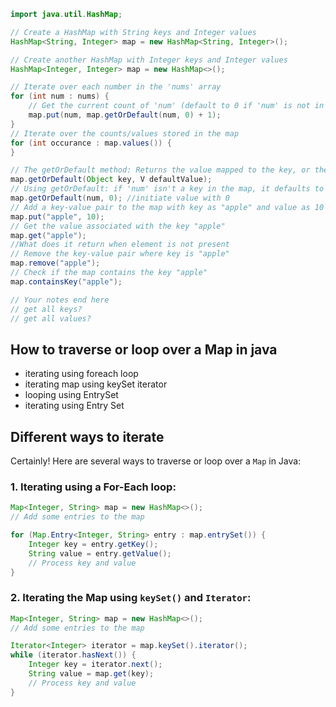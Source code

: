 
```java
import java.util.HashMap;

// Create a HashMap with String keys and Integer values
HashMap<String, Integer> map = new HashMap<String, Integer>();

// Create another HashMap with Integer keys and Integer values
HashMap<Integer, Integer> map = new HashMap<>();

// Iterate over each number in the 'nums' array
for (int num : nums) {
	// Get the current count of 'num' (default to 0 if 'num' is not in the map) and increment it by 1
	map.put(num, map.getOrDefault(num, 0) + 1);
}
// Iterate over the counts/values stored in the map
for (int occurance : map.values()) {
}

// The getOrDefault method: Returns the value mapped to the key, or the provided default value if key is not present
map.getOrDefault(Object key, V defaultValue);
// Using getOrDefault: if 'num' isn't a key in the map, it defaults to 0
map.getOrDefault(num, 0); //initiate value with 0
// Add a key-value pair to the map with key as "apple" and value as 10
map.put("apple", 10);
// Get the value associated with the key "apple"
map.get("apple");
//What does it return when element is not present
// Remove the key-value pair where key is "apple"
map.remove("apple");
// Check if the map contains the key "apple"
map.containsKey("apple");

// Your notes end here
// get all keys?
// get all values?
```


## How to traverse or loop over a Map in java

- iterating using foreach loop
- iterating map using keySet iterator
- looping using EntrySet
- iterating using Entry Set 

## Different ways to iterate
Certainly! Here are several ways to traverse or loop over a `Map` in Java:

### 1. Iterating using a For-Each loop:

```java
Map<Integer, String> map = new HashMap<>();
// Add some entries to the map

for (Map.Entry<Integer, String> entry : map.entrySet()) {
    Integer key = entry.getKey();
    String value = entry.getValue();
    // Process key and value
}
```

### 2. Iterating the Map using `keySet()` and `Iterator`:

```java
Map<Integer, String> map = new HashMap<>();
// Add some entries to the map

Iterator<Integer> iterator = map.keySet().iterator();
while (iterator.hasNext()) {
    Integer key = iterator.next();
    String value = map.get(key);
    // Process key and value
}
```




